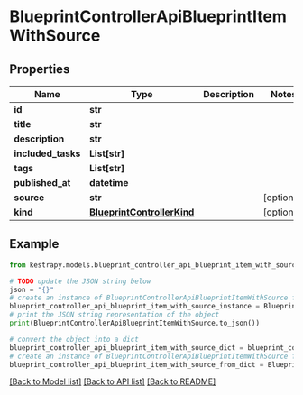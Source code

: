 # BlueprintControllerApiBlueprintItemWithSource


## Properties

Name | Type | Description | Notes
------------ | ------------- | ------------- | -------------
**id** | **str** |  | 
**title** | **str** |  | 
**description** | **str** |  | 
**included_tasks** | **List[str]** |  | 
**tags** | **List[str]** |  | 
**published_at** | **datetime** |  | 
**source** | **str** |  | [optional] 
**kind** | [**BlueprintControllerKind**](BlueprintControllerKind.md) |  | [optional] 

## Example

```python
from kestrapy.models.blueprint_controller_api_blueprint_item_with_source import BlueprintControllerApiBlueprintItemWithSource

# TODO update the JSON string below
json = "{}"
# create an instance of BlueprintControllerApiBlueprintItemWithSource from a JSON string
blueprint_controller_api_blueprint_item_with_source_instance = BlueprintControllerApiBlueprintItemWithSource.from_json(json)
# print the JSON string representation of the object
print(BlueprintControllerApiBlueprintItemWithSource.to_json())

# convert the object into a dict
blueprint_controller_api_blueprint_item_with_source_dict = blueprint_controller_api_blueprint_item_with_source_instance.to_dict()
# create an instance of BlueprintControllerApiBlueprintItemWithSource from a dict
blueprint_controller_api_blueprint_item_with_source_from_dict = BlueprintControllerApiBlueprintItemWithSource.from_dict(blueprint_controller_api_blueprint_item_with_source_dict)
```
[[Back to Model list]](../README.md#documentation-for-models) [[Back to API list]](../README.md#documentation-for-api-endpoints) [[Back to README]](../README.md)



